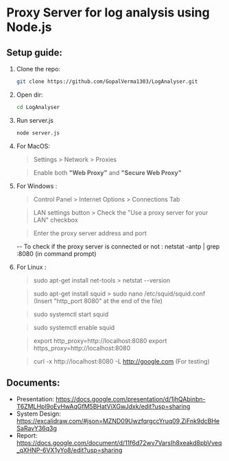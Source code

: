 # Proxy Server for log analysis using Node.js

## Setup guide:

1. Clone the repo:
   ```bash
   git clone https://github.com/GopalVerma1303/LogAnalyser.git
   ```
2. Open dir:
   ```bash
   cd LogAnalyser
   ```
3. Run server.js
   ```bash
   node server.js
   ```
4. For MacOS:

   > Settings > Network > Proxies

   > Enable both **"Web Proxy"** and **"Secure Web Proxy"**

5. For Windows : 

   >Control Panel > Internet Options > Connections Tab 

   > LAN settings button > Check the "Use a proxy server for your LAN" checkbox

   >Enter the proxy server address and port
    
   -- To check if the proxy server is connected or not : netstat -antp | grep :8080 (in command prompt)

6. For Linux : 
   
   >sudo apt-get install net-tools > netstat --version   
   
   >sudo apt-get install squid > sudo nano /etc/squid/squid.conf (Insert "http_port 8080" at the end of the file)

   >sudo systemctl start squid
   
   >sudo systemctl enable squid

   >export http_proxy=http://localhost:8080
   >export https_proxy=http://localhost:8080

   >curl -x http://localhost:8080 -L http://google.com  (For testing)

## Documents:

- Presentation: https://docs.google.com/presentation/d/1jhQAbinbn-T6ZMLHpl9oEvHwAqGfM5BHatViXGwJdxk/edit?usp=sharing
- System Design: https://excalidraw.com/#json=MZND09UwzfqrgccYruq09,ZiFnk9dcBHeSaRavY36q3g
- Report: https://docs.google.com/document/d/11f6d72wv7VarsIh8xeakd8pbVveq_qXHNP-6VX1yYo8/edit?usp=sharing
